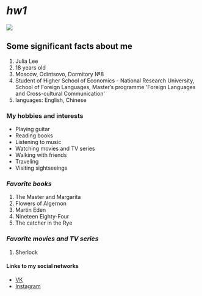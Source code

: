 # _hw1_
![](https://pp.userapi.com/c830409/v830409304/545ee/0VLaaenzGQ8.jpg)
## **Some significant facts about me**
 1. Julia Lee
 2. 18 years old
 3. Moscow, Odintsovo, Dormitory №8
 4. Student of Higher School of Economics - National Research University, School of Foreign Languages, Master’s programme 'Foreign Languages and Cross-cultural Communication'
 5. languages: English, Chinese
### **My hobbies and interests**
+ Playing guitar
+ Reading books
+ Listening to music
+ Watching movies and TV series
+ Walking with friends
+ Traveling
+ Visiting sightseeings
### *Favorite books*
  1. The Master and Margarita
  2. Flowers of Algernon
  3. Martin Eden
  4. Nineteen Eighty-Four
  5. The catcher in the Rye
### *Favorite movies and TV series*
1. Sherlock

#### **Links to my social networks**
 - [VK](https://vk.com/juliadderly "Follow me")
 - [Instagram](https://vk.com/away.php?to=https%3A%2F%2Fwww.instagram.com%2Fjulia.l.a&cc_key= "Follow me")
